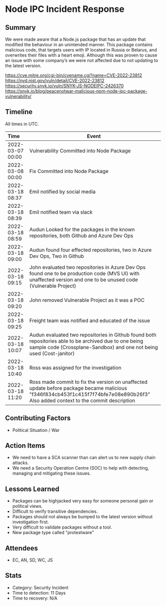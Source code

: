 # Node IPC Incident Response

## Summary
We were made aware that a Node.js package that has an update that modified the behaviour in an unintended manner. This package contains malicious code, that targets users with IP located in Russia or Belarus, and overwrites their files with a heart emoji. 
Although this was proven to cause an issue with some company’s we were not affected due to not updating to the latest version.

https://cve.mitre.org/cgi-bin/cvename.cgi?name=CVE-2022-23812
https://nvd.nist.gov/vuln/detail/CVE-2022-23812
https://security.snyk.io/vuln/SNYK-JS-NODEIPC-2426370
https://snyk.io/blog/peacenotwar-malicious-npm-node-ipc-package-vulnerability/

## Timeline

All times in UTC.

| Time             | Event                   |
| :--------------- | ----------------------- |
| 2022-03-07 00:00 | Vulnerability Committed into Node Package |
| 2022-03-08 00:00 | Fix Committed into Node Package |
| 2022-03-18 08:37 | Emil notified by social media |
| 2022-03-18 08:39 | Emil notified team via slack |
| 2022-03-18 08:59 | Audun Looked for the packages in the known repositories, both Github and Azure Dev Ops |
| 2022-03-18 09:00 | Audun found four effected repositories, two in Azure Dev Ops, Two in Github |
| 2022-03-18 09:15 | John evaluated two repositories in Azure Dev Ops found one to be production code (MVS UI) with unaffected version and one to be unused code (Vulnerable Project) |
| 2022-03-18 09:20 | John removed Vulnerable Project as it was a POC |
| 2022-03-18 09:25 | Freight team was notified and educated of the issue |
| 2022-03-18 10:07 | Audun evaluated two repositories in Github found both repositories able to be archived due to one being sample code (Crossplane-Sandbox) and one not being used (Cost-janitor) |
| 2022-03-18 10:40 | Ross was assigned for the investigation |
| 2022-03-18 11:20 | Ross made commit to fix the version on unaffected update before package became malicious "f346f834cb453f1c415f7f74bfe7e08e890b26f3" Also added context to the commit description |

## Contributing Factors

- Political Situation / War

## Action Items

- We need to have a SCA scanner than can alert us to new supply chain attacks.
- We need a Security Operation Centre (SOC) to help with detecting, managing and mitigating these issues.

## Lessons Learned

- Packages can be highjacked very easy for someone personal gain or political views.
- Difficult to verify transitive dependencies.
- Packages should not always be bumped to the latest version without investigation first.
- Very difficult to validate packages without a tool.
- New package type called "protestware"

## Attendees

- EC, AN, SD, WC, JS

## Stats

- Category: Security Incident
- Time to detection: 11 Days
- Time to recovery: N/A
